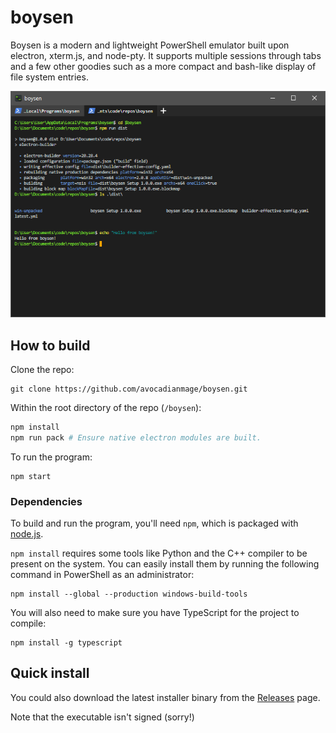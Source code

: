 # boysen
Boysen is a modern and lightweight PowerShell emulator built upon electron, xterm.js, and node-pty. It supports multiple sessions through tabs and a few other goodies such as a more compact and bash-like display of file system entries.

![Boysen application screenshot with three tabs open](screenshot.png)

## How to build

Clone the repo:
```
git clone https://github.com/avocadianmage/boysen.git
```

Within the root directory of the repo (`/boysen`):
```powershell
npm install
npm run pack # Ensure native electron modules are built.
```

To run the program:
```
npm start
```

### Dependencies

To build and run the program, you'll need `npm`, which is packaged with [node.js](https://nodejs.org/).

`npm install` requires some tools like Python and the C++ compiler to be present on the system. You can easily install them by running the following command in PowerShell as an administrator:
```
npm install --global --production windows-build-tools
```

You will also need to make sure you have TypeScript for the project to compile:
```
npm install -g typescript
```

## Quick install

You could also download the latest installer binary from the [Releases](https://github.com/avocadianmage/boysen/releases) page.

Note that the executable isn't signed (sorry!)
